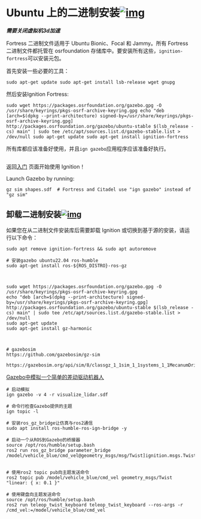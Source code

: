 # Ubuntu 上的二进制安装[![img](https://gazebosim.org/assets/icon/baseline-link-24px.svg)](https://gazebosim.org/docs/fortress/install_ubuntu#binary-installation-on-ubuntu)



*****需要关闭虚拟机3d加速*****

Fortress 二进制文件适用于 Ubuntu Bionic、Focal 和 Jammy。所有 Fortress 二进制文件都托管在 osrfoundation 存储库中。要安装所有这些，`ignition-fortress`可以安装元包。

首先安装一些必要的工具：

```
sudo apt-get update sudo apt-get install lsb-release wget gnupg
```

然后安装Ignition Fortress:

```
sudo wget https://packages.osrfoundation.org/gazebo.gpg -O /usr/share/keyrings/pkgs-osrf-archive-keyring.gpg echo "deb [arch=$(dpkg --print-architecture) signed-by=/usr/share/keyrings/pkgs-osrf-archive-keyring.gpg] http://packages.osrfoundation.org/gazebo/ubuntu-stable $(lsb_release -cs) main" | sudo tee /etc/apt/sources.list.d/gazebo-stable.list > /dev/null sudo apt-get update sudo apt-get install ignition-fortress
```

所有库都应该准备好使用，并且`ign gazebo`应用程序应该准备好执行。

```

```



返回[入门](https://gazebosim.org/docs/all/getstarted) 页面开始使用 Ignition！



Launch Gazebo by running:

```
gz sim shapes.sdf  # Fortress and Citadel use "ign gazebo" instead of "gz sim"
```



## 卸载二进制安装[![img](https://gazebosim.org/assets/icon/baseline-link-24px.svg)](https://gazebosim.org/docs/fortress/install_ubuntu#uninstalling-binary-install)

如果您在从二进制文件安装库后需要卸载 Ignition 或切换到基于源的安装，请运行以下命令：

```
sudo apt remove ignition-fortress && sudo apt autoremove
```



```
# 安装gazebo ubuntu22.04 ros-humble
sudo apt-get install ros-${ROS_DISTRO}-ros-gz



sudo wget https://packages.osrfoundation.org/gazebo.gpg -O /usr/share/keyrings/pkgs-osrf-archive-keyring.gpg
echo "deb [arch=$(dpkg --print-architecture) signed-by=/usr/share/keyrings/pkgs-osrf-archive-keyring.gpg] http://packages.osrfoundation.org/gazebo/ubuntu-stable $(lsb_release -cs) main" | sudo tee /etc/apt/sources.list.d/gazebo-stable.list > /dev/null
sudo apt-get update
sudo apt-get install gz-harmonic
```



```


# gazebosim
https://github.com/gazebosim/gz-sim

https://gazebosim.org/api/sim/8/classgz_1_1sim_1_1systems_1_1MecanumDrive.html
```



[Gazebo中模拟一个简单的差动驱动机器人](http://fishros.org/doc/ros2/humble/dev/Tutorials/Advanced/Simulators/Gazebo/Gazebo.html)

```
# 启动模拟
ign gazebo -v 4 -r visualize_lidar.sdf

# 命令行检查Gazebo提供的主题
ign topic -l

# 安装ros_gz_bridge让仿真与ros2通信
sudo apt install ros-humble-ros-ign-bridge -y

# 启动一个从ROS到Gazebo的桥接器
source /opt/ros/humble/setup.bash
ros2 run ros_gz_bridge parameter_bridge /model/vehicle_blue/cmd_vel@geometry_msgs/msg/Twist]ignition.msgs.Twist


# 使用ros2 topic pub向主题发送命令
ros2 topic pub /model/vehicle_blue/cmd_vel geometry_msgs/Twist "linear: { x: 0.1 }"

# 使用键盘向主题发送命令
source /opt/ros/humble/setup.bash
ros2 run teleop_twist_keyboard teleop_twist_keyboard --ros-args -r /cmd_vel:=/model/vehicle_blue/cmd_vel
```

